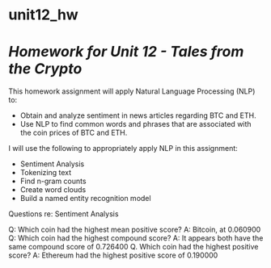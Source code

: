 # unit12_hw
# *Homework for Unit 12 - Tales from the Crypto*

This homework assignment will apply Natural Language Processing (NLP) to:
- Obtain and analyze sentiment in news articles regarding BTC and ETH.
- Use NLP to find common words and phrases that are associated with the coin prices of BTC and ETH.

I will use the following to appropriately apply NLP in this assignment:
- Sentiment Analysis
- Tokenizing text
- Find n-gram counts
- Create word clouds
- Build a named entity recognition model

Questions re: Sentiment Analysis

Q: Which coin had the highest mean positive score?
A: Bitcoin, at 0.060900
Q: Which coin had the highest compound score?
A: It appears both have the same compound score of 0.726400
Q. Which coin had the highest positive score?
A: Ethereum had the highest positive score of 0.190000


